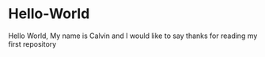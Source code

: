 # Hello-World
Hello World, My name is Calvin and I would like to say thanks for reading my first repository 
